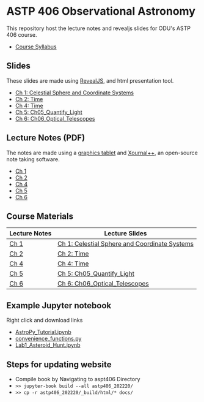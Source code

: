 # ASTP 406 Observational Astronomy
This repository host the lecture notes and revealjs slides for ODU's ASTP 406 course.

- [Course Syllabus](./astp406_202220/_build/html/index.html)

## Slides
These slides are made using [RevealJS](https://revealjs.com/), and html presentation tool.
- [Ch 1: Celestial Sphere and Coordinate Systems](./Ch01_Celestial_Sphere_and_Coordinate_Systems/Ch01_slides.html)
- [Ch 2: Time](./Ch02_Time/Ch02_slides.html)
- [Ch 4: Time](./Ch04_Spherical_Triangle/Ch04_slides.html)
- [Ch 5: Ch05_Quantify_Light](./Ch05_Quantify_Light/Ch05_slides.html)
- [Ch 6: Ch06_Optical_Telescopes](./Ch06_Optical_Telescopes/Ch06_slides.html)

## Lecture Notes (PDF)
The notes are made using a [graphics tablet](https://www.wacom.com/en-us/products/pen-tablets/wacom-intuos) 
and [Xournal++](https://xournalpp.github.io/), an open-source note taking software.
- [Ch 1](./Lecture_Notes/Ch01_Lecture_Notes.pdf)
- [Ch 2](./Lecture_Notes/Ch02_Lecture_Notes.pdf)
- [Ch 4](./Lecture_Notes/Ch04_Lecture_Notes.pdf)
- [Ch 5](./Lecture_Notes/Ch05_Reading_Notes.pdf)
- [Ch 6](./Lecture_Notes/Ch06_Reading_Notes.pdf)

## Course Materials

| Lecture Notes | Lecture Slides |
|---------------|----------------|
| [Ch 1](./Lecture_Notes/Ch01_Lecture_Notes.pdf) |[ Ch 1: Celestial Sphere and Coordinate Systems](./Ch01_Celestial_Sphere_and_Coordinate_Systems/Ch01_slides.html) |
| [Ch 2](./Lecture_Notes/Ch02_Lecture_Notes.pdf) | [Ch 2: Time](./Ch02_Time/Ch02_slides.html) |
| [Ch 4](./Lecture_Notes/Ch04_Lecture_Notes.pdf) | [Ch 4: Time](./Ch04_Spherical_Triangle/Ch04_slides.html) |
| [Ch 5](./Lecture_Notes/Ch05_Reading_Notes.pdf) | [Ch 5: Ch05_Quantify_Light](./Ch05_Quantify_Light/Ch05_slides.html) |
| [Ch 6](./Lecture_Notes/Ch06_Reading_Notes.pdf) | [Ch 6: Ch06_Optical_Telescopes](./Ch06_Optical_Telescopes/Ch06_slides.html) |




## Example Jupyter notebook
Right click and download links
- [AstroPy_Tutorial.ipynb](AstroPy_Tutorial.ipynb) 
- [convenience_functions.py](convenience_functions.py) 
- [Lab1_Asteroid_Hunt.ipynb](Lab1_Asteroid_Hunt.ipynb)


## Steps for updating website
- Compile book by Navigating to aspt406 Directory
- `>> jupyter-book build --all astp406_202220/`
- `>> cp -r astp406_202220/_build/html/* docs/`
